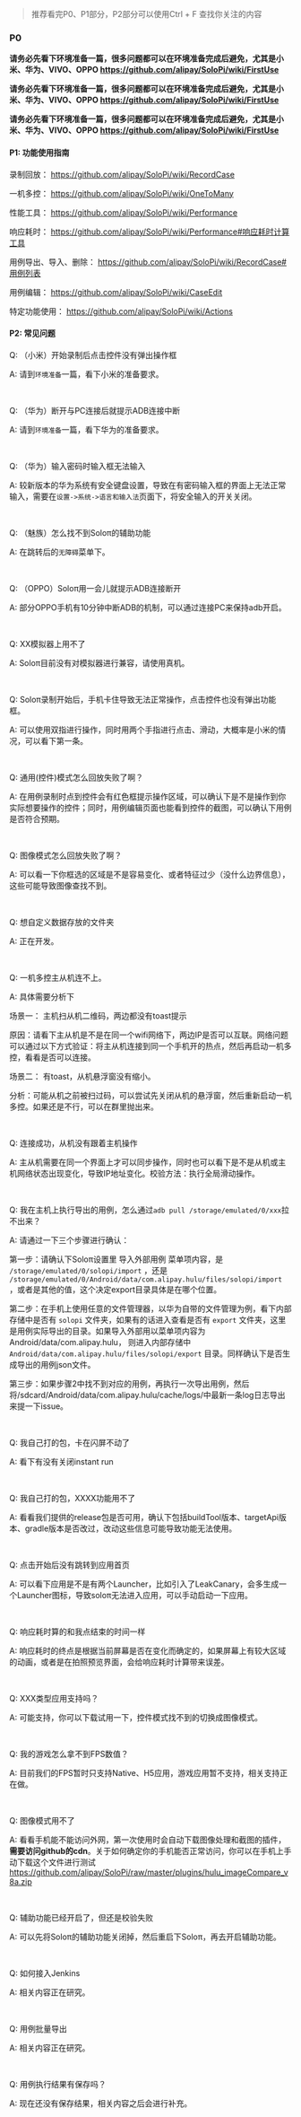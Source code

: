 > 推荐看完P0、P1部分，P2部分可以使用Ctrl + F 查找你关注的内容

### P0

**请务必先看下环境准备一篇，很多问题都可以在环境准备完成后避免，尤其是小米、华为、VIVO、OPPO https://github.com/alipay/SoloPi/wiki/FirstUse** 

**请务必先看下环境准备一篇，很多问题都可以在环境准备完成后避免，尤其是小米、华为、VIVO、OPPO https://github.com/alipay/SoloPi/wiki/FirstUse** 

**请务必先看下环境准备一篇，很多问题都可以在环境准备完成后避免，尤其是小米、华为、VIVO、OPPO https://github.com/alipay/SoloPi/wiki/FirstUse** 



#### P1: 功能使用指南

录制回放： https://github.com/alipay/SoloPi/wiki/RecordCase

一机多控： https://github.com/alipay/SoloPi/wiki/OneToMany

性能工具： https://github.com/alipay/SoloPi/wiki/Performance

响应耗时： https://github.com/alipay/SoloPi/wiki/Performance#响应耗时计算工具

用例导出、导入、删除： https://github.com/alipay/SoloPi/wiki/RecordCase#用例列表

用例编辑：  https://github.com/alipay/SoloPi/wiki/CaseEdit

特定功能使用：  https://github.com/alipay/SoloPi/wiki/Actions



#### P2: 常见问题

Q: （小米）开始录制后点击控件没有弹出操作框

A: 请到`环境准备`一篇，看下小米的准备要求。

<br/>

Q: （华为）断开与PC连接后就提示ADB连接中断

A: 请到`环境准备`一篇，看下华为的准备要求。

<br/>

Q: （华为）输入密码时输入框无法输入

A: 较新版本的华为系统有安全键盘设置，导致在有密码输入框的界面上无法正常输入，需要在`设置->系统->语言和输入法`页面下，将安全输入的开关关闭。

<br/>

Q: （魅族）怎么找不到Soloπ的辅助功能

A: 在跳转后的`无障碍`菜单下。

<br/>

Q: （OPPO）Soloπ用一会儿就提示ADB连接断开

A: 部分OPPO手机有10分钟中断ADB的机制，可以通过连接PC来保持adb开启。

<br/>

Q: XX模拟器上用不了

A: Soloπ目前没有对模拟器进行兼容，请使用真机。

<br/>

Q: Soloπ录制开始后，手机卡住导致无法正常操作，点击控件也没有弹出功能框。

A: 可以使用双指进行操作，同时用两个手指进行点击、滑动，大概率是小米的情况，可以看下第一条。

<br/>

Q: 通用(控件)模式怎么回放失败了啊？

A: 在用例录制时点到控件会有红色框提示操作区域，可以确认下是不是操作到你实际想要操作的控件；同时，用例编辑页面也能看到控件的截图，可以确认下用例是否符合预期。

<br/>

Q: 图像模式怎么回放失败了啊？

A: 可以看一下你框选的区域是不是容易变化、或者特征过少（没什么边界信息），这些可能导致图像查找不到。

<br/>

Q: 想自定义数据存放的文件夹

A: 正在开发。

<br/>

Q: 一机多控主从机连不上。

A: 具体需要分析下

   场景一： 主机扫从机二维码，两边都没有toast提示

   原因：请看下主从机是不是在同一个wifi网络下，两边IP是否可以互联。网络问题可以通过以下方式验证：将主从机连接到同一个手机开的热点，然后再启动一机多控，看看是否可以连接。

   场景二： 有toast，从机悬浮窗没有缩小。

   分析：可能从机之前被扫过码，可以尝试先关闭从机的悬浮窗，然后重新启动一机多控。如果还是不行，可以在群里抛出来。

<br/>

Q: 连接成功，从机没有跟着主机操作

A: 主从机需要在同一个界面上才可以同步操作，同时也可以看下是不是从机或主机网络状态出现变化，导致IP地址变化。校验方法：执行全局滑动操作。

<br/>

Q: 我在主机上执行导出的用例，怎么通过`adb pull /storage/emulated/0/xxx`拉不出来？

A: 请通过一下三个步骤进行确认：

   第一步：请确认下Soloπ设置里 导入外部用例 菜单项内容，是 `/storage/emulated/0/solopi/import` ，还是 `/storage/emulated/0/Android/data/com.alipay.hulu/files/solopi/import` ，或者是其他的值，这个决定export目录具体是在哪个位置。

   第二步：在手机上使用任意的文件管理器，以华为自带的文件管理为例，看下内部存储中是否有 `solopi` 文件夹，如果有的话进入查看是否有 `export` 文件夹，这里是用例实际导出的目录。如果导入外部用以菜单项内容为 Android/data/com.alipay.hulu， 则进入内部存储中 `Android/data/com.alipay.hulu/files/solopi/export` 目录。同样确认下是否生成导出的用例json文件。

   第三步：如果步骤2中找不到对应的用例，再执行一次导出用例，然后将/sdcard/Android/data/com.alipay.hulu/cache/logs/中最新一条log日志导出来提一下issue。

<br/>

Q: 我自己打的包，卡在闪屏不动了

A: 看下有没有关闭instant run

<br/>

Q: 我自己打的包，XXXX功能用不了

A: 看看我们提供的release包是否可用，确认下包括buildTool版本、targetApi版本、gradle版本是否改过，改动这些信息可能导致功能无法使用。

<br/>

Q: 点击开始后没有跳转到应用首页

A: 可以看下应用是不是有两个Launcher，比如引入了LeakCanary，会多生成一个Launcher图标，导致soloπ无法进入应用，可以手动启动一下应用。

<br/>

Q: 响应耗时算的和我点结束的时间一样

A: 响应耗时的终点是根据当前屏幕是否在变化而确定的，如果屏幕上有较大区域的动画，或者是在拍照预览界面，会给响应耗时计算带来误差。

<br/>

Q: XXX类型应用支持吗？

A: 可能支持，你可以下载试用一下，控件模式找不到的切换成图像模式。

<br/>

Q: 我的游戏怎么拿不到FPS数值？

A: 目前我们的FPS暂时只支持Native、H5应用，游戏应用暂不支持，相关支持正在做。

<br/>

Q: 图像模式用不了

A: 看看手机能不能访问外网，第一次使用时会自动下载图像处理和截图的插件，**需要访问github的cdn**。关于如何确定你的手机能否正常访问，你可以在手机上手动下载这个文件进行测试 https://github.com/alipay/SoloPi/raw/master/plugins/hulu_imageCompare_v8a.zip

<br/>

Q: 辅助功能已经开启了，但还是校验失败

A: 可以先将Soloπ的辅助功能关闭掉，然后重启下Soloπ，再去开启辅助功能。

<br/>

Q: 如何接入Jenkins

A: 相关内容正在研究。

<br/>

Q: 用例批量导出

A: 相关内容正在研究。

<br/>

Q: 用例执行结果有保存吗？

A: 现在还没有保存结果，相关内容之后会进行补充。